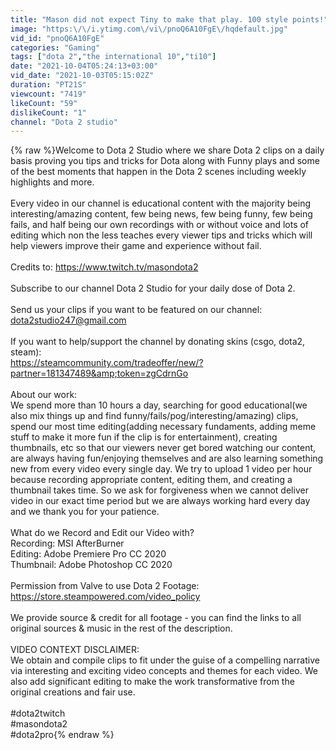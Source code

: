 ```yaml
---
title: "Mason did not expect Tiny to make that play. 100 style points!"
image: "https:\/\/i.ytimg.com\/vi\/pnoQ6A10FgE\/hqdefault.jpg"
vid_id: "pnoQ6A10FgE"
categories: "Gaming"
tags: ["dota 2","the international 10","ti10"]
date: "2021-10-04T05:24:13+03:00"
vid_date: "2021-10-03T05:15:02Z"
duration: "PT21S"
viewcount: "7419"
likeCount: "59"
dislikeCount: "1"
channel: "Dota 2 studio"
---
```

{% raw %}Welcome to Dota 2 Studio where we share Dota 2 clips on a daily basis proving you tips and tricks for Dota along with Funny plays and some of the best moments that happen in the Dota 2 scenes including weekly highlights and more. <br /><br />Every video in our channel is educational content with the majority being interesting/amazing content, few being news, few being funny, few being fails, and half being our own recordings with or without voice and lots of editing which non the less teaches every viewer tips and tricks which will help viewers improve their game and experience without fail.<br /><br />Credits to: <a rel="nofollow" target="blank" href="https://www.twitch.tv/masondota2">https://www.twitch.tv/masondota2</a><br /><br />Subscribe to our channel Dota 2 Studio for your daily dose of Dota 2.<br /><br />Send us your clips if you want to be featured on our channel: dota2studio247@gmail.com<br /><br />If you want to help/support the channel by donating skins (csgo, dota2, steam):<br /><a rel="nofollow" target="blank" href="https://steamcommunity.com/tradeoffer/new/?partner=181347489&amp;token=zgCdrnGo">https://steamcommunity.com/tradeoffer/new/?partner=181347489&amp;token=zgCdrnGo</a><br /><br />About our work:<br />We spend more than 10 hours a day, searching for good educational(we also mix things up and find funny/fails/pog/interesting/amazing) clips, spend our most time editing(adding necessary fundaments, adding meme stuff to make it more fun if the clip is for entertainment), creating thumbnails, etc so that our viewers never get bored watching our content, are always having fun/enjoying themselves and are also learning something new from every video every single day. We try to upload 1 video per hour because recording appropriate content, editing them, and creating a thumbnail takes time. So we ask for forgiveness when we cannot deliver video in our exact time period but we are always working hard every day and we thank you for your patience.<br /><br />What do we Record and Edit our Video with?<br />Recording: MSI AfterBurner<br />Editing: Adobe Premiere Pro CC 2020<br />Thumbnail: Adobe Photoshop CC 2020<br /><br />Permission from Valve to use Dota 2 Footage:  <a rel="nofollow" target="blank" href="https://store.steampowered.com/video_policy">https://store.steampowered.com/video_policy</a><br /><br />We provide source &amp; credit for all footage - you can find the links to all original sources &amp; music in the rest of the description.<br /><br />VIDEO CONTEXT DISCLAIMER:<br />We obtain and compile clips to fit under the guise of a compelling narrative via interesting and exciting video concepts and themes for each video. We also add significant editing to make the work transformative from the original creations and fair use.<br /><br />#dota2twitch<br />#masondota2<br />#dota2pro{% endraw %}
